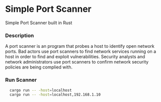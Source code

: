 # Simple Port Scanner

Simple Port Scanner built in Rust

### Description

A port scanner is an program that probes a host to identify open network ports. Bad actors use port scanners to find network services running on a host in order to find and exploit vulnerabilities. Security analysts and network administrators use port scanners to confirm network security policies are being complied with.

### Run Scanner

```bash
  cargo run -- -host=localhost
  cargo run -- -host=localhost,192.168.1.10
```
